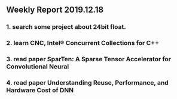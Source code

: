 ## Weekly Report 2019.12.18


### 1. search some project about 24bit float.

### 2. learn CNC, Intel® Concurrent Collections for C++

### 3. read paper SparTen: A Sparse Tensor Accelerator for Convolutional Neural

### 4. read paper Understanding Reuse, Performance, and Hardware Cost of DNN

